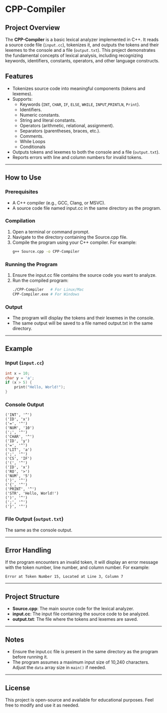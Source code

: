 # CPP-Compiler

## Project Overview

The **CPP-Compiler** is a basic lexical analyzer implemented in C++. It reads a source code file (`input.cc`), tokenizes it, and outputs the tokens and their lexemes to the console and a file (`output.txt`). This project demonstrates the fundamental concepts of lexical analysis, including recognizing keywords, identifiers, constants, operators, and other language constructs.

## Features

- Tokenizes source code into meaningful components (tokens and lexemes).
- Supports:
  - Keywords (`INT`, `CHAR`, `IF`, `ELSE`, `WHILE`, `INPUT`,`PRINTLN`, `Print`).
  - Identifiers.
  - Numeric constants.
  - String and literal constants.
  - Operators (arithmetic, relational, assignment).
  - Separators (parentheses, braces, etc.).
  - Comments.
  - While Loops
  - Conditionals
- Outputs tokens and lexemes to both the console and a file (`output.txt`).
- Reports errors with line and column numbers for invalid tokens.

---

## How to Use

### Prerequisites

- A C++ compiler (e.g., GCC, Clang, or MSVC).
- A source code file named input.cc in the same directory as the program.

### Compilation

1. Open a terminal or command prompt.
2. Navigate to the directory containing the Source.cpp file.
3. Compile the program using your C++ compiler. For example:
   ```bash
   g++ Source.cpp -o CPP-Compiler
   ```

### Running the Program

1. Ensure the input.cc file contains the source code you want to analyze.
2. Run the compiled program:
   ```bash
   ./CPP-Compiler   # For Linux/Mac
   CPP-Compiler.exe # For Windows
   ```

### Output

- The program will display the tokens and their lexemes in the console.
- The same output will be saved to a file named output.txt in the same directory.

---

## Example

### Input (`input.cc`)

```cpp
int x = 10;
char y = 'a';
if (x > 5) {
    print("Hello, World!");
}
```

### Console Output

```
('INT', '^')
('ID', 'x')
('=', '^')
('NUM', '10')
(';', '^')
('CHAR', '^')
('ID', 'y')
('=', '^')
('LIT', 'a')
(';', '^')
('CS', 'IF')
('(', '^')
('ID', 'x')
('RO', '>')
('NUM', '5')
(')', '^')
('{', '^')
('PRINT', '^')
('STR', 'Hello, World!')
(')', '^')
(';', '^')
('}', '^')
```

### File Output (`output.txt`)

The same as the console output.

---

## Error Handling

If the program encounters an invalid token, it will display an error message with the token number, line number, and column number. For example:

```
Error at Token Number 15, Located at Line 3, Column 7
```

---

## Project Structure

- **Source.cpp**: The main source code for the lexical analyzer.
- **input.cc**: The input file containing the source code to be analyzed.
- **output.txt**: The file where the tokens and lexemes are saved.

---

## Notes

- Ensure the input.cc file is present in the same directory as the program before running it.
- The program assumes a maximum input size of 10,240 characters. Adjust the `data` array size in `main()` if needed.

---

## License

This project is open-source and available for educational purposes. Feel free to modify and use it as needed.
